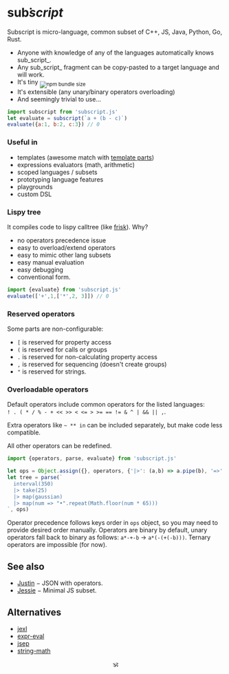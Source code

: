 <!--# sanscript-->
<!-- Common root of all languages -->

# <!--<img alt="subscript" src="/subscript2.svg" height=42/>--> sub͘<em>script</em> <!--<sub>SUB͘<em>SCRIPT</em></sub>-->

Subscript is micro-language, common subset of C++, JS, Java, Python, Go, Rust.<br/>

* Anyone with knowledge of any of the languages automatically knows sub_script_.
* Any sub_script_ fragment can be copy-pasted to a target language and will work.
* It's tiny <sub>![npm bundle size](https://img.shields.io/bundlephobia/minzip/subscript?color=brightgreen&label=gzip)</sub>
* It's extensible (any unary/binary operators overloading)
* And seemingly trivial to use...

```js
import subscript from 'subscript.js'
let evaluate = subscript(`a + (b - c)`)
evaluate({a:1, b:2, c:3}) // 0
```

### Useful in

* templates (awesome match with [template parts](https://github.com/github/template-parts))
* expressions evaluators (math, arithmetic)
* scoped languages / subsets <!-- see sonr -->
* prototyping language features
* playgrounds
* custom DSL

### Lispy tree

It compiles code to lispy calltree (like [frisk](https://npmjs.com/frisk)). Why?

+ no operators precedence issue
+ easy to overload/extend operators
+ easy to mimic other lang subsets
+ easy manual evaluation
+ easy debugging
+ conventional form.

```js
import {evaluate} from 'subscript.js'
evaluate(['+',1,['*',2, 3]]) // 0
```


### Reserved operators

Some parts are non-configurable:

* `[` is reserved for property access
* `(` is reserved for calls or groups
* `.` is reserved for non-calculating property access
* `,` is reserved for sequencing (doesn't create groups)
* `"` is reserved for strings.
<!-- * `:` is reserved for key separator -->
<!-- * `?:`, `|>`, `, in` ternary operators -->

### Overloadable operators

Default operators include common operators for the listed languages:<br/>
`! . ( * / % - + << >> < <= > >= == != & ^ | && || ,`.

Extra operators like `~ ** in` can be included separately, but make code less compatible.

All other operators can be redefined.

```js
import {operators, parse, evaluate} from 'subscript.js'

let ops = Object.assign({}, operators, {'|>': (a,b) => a.pipe(b), '=>': (args,fn) => /*eval fn with args*/ })
let tree = parse(`
  interval(350)
  |> take(25)
  |> map(gaussian)
  |> map(num => "•".repeat(Math.floor(num * 65)))
`, ops)
```

Operator precedence follows keys order in `ops` object, so you may need to provide desired order manually.
Operators are binary by default, unary operators fall back to binary as follows: `a*-+-b` → `a*(-(+(-b)))`.
Ternary operators are impossible (for now).

<!--
### Support JSON

JSON objects are parsed as tokens. Keys are not necessarily strings:

```js
parse('{x:1, "y":2+2}') // {x:1, y: ['+', 2, 2]}
```
-->

## See also

* [Justin](https://github.com/endojs/Jessie/issues/66) − JSON with operators.
* [Jessie]() − Minimal JS subset.

## Alternatives

* [jexl](https://github.com/TomFrost/Jexl)
* [expr-eval](https://github.com/silentmatt/expr-eval)
* [jsep](https://github.com/EricSmekens/jsep)
* [string-math](https://github.com/devrafalko/string-math)


<p align=center>🕉</p>
